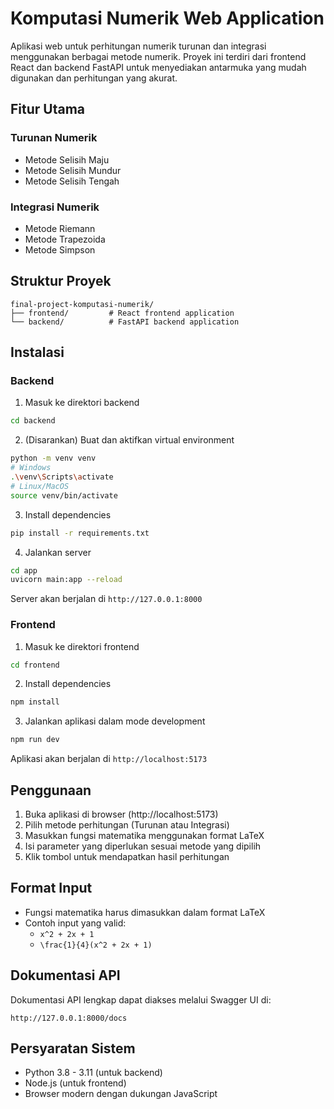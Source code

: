 # Komputasi Numerik Web Application

Aplikasi web untuk perhitungan numerik turunan dan integrasi menggunakan berbagai metode numerik. Proyek ini terdiri dari frontend React dan backend FastAPI untuk menyediakan antarmuka yang mudah digunakan dan perhitungan yang akurat.

## Fitur Utama

### Turunan Numerik

- Metode Selisih Maju
- Metode Selisih Mundur
- Metode Selisih Tengah

### Integrasi Numerik

- Metode Riemann
- Metode Trapezoida
- Metode Simpson

## Struktur Proyek

```
final-project-komputasi-numerik/
├── frontend/         # React frontend application
└── backend/          # FastAPI backend application
```

## Instalasi

### Backend

1. Masuk ke direktori backend

```bash
cd backend
```

2. (Disarankan) Buat dan aktifkan virtual environment

```bash
python -m venv venv
# Windows
.\venv\Scripts\activate
# Linux/MacOS
source venv/bin/activate
```

3. Install dependencies

```bash
pip install -r requirements.txt
```

4. Jalankan server

```bash
cd app
uvicorn main:app --reload
```

Server akan berjalan di `http://127.0.0.1:8000`

### Frontend

1. Masuk ke direktori frontend

```bash
cd frontend
```

2. Install dependencies

```bash
npm install
```

3. Jalankan aplikasi dalam mode development

```bash
npm run dev
```

Aplikasi akan berjalan di `http://localhost:5173`

## Penggunaan

1. Buka aplikasi di browser (http://localhost:5173)
2. Pilih metode perhitungan (Turunan atau Integrasi)
3. Masukkan fungsi matematika menggunakan format LaTeX
4. Isi parameter yang diperlukan sesuai metode yang dipilih
5. Klik tombol untuk mendapatkan hasil perhitungan

## Format Input

- Fungsi matematika harus dimasukkan dalam format LaTeX
- Contoh input yang valid:
  - `x^2 + 2x + 1`
  - `\frac{1}{4}(x^2 + 2x + 1)`

## Dokumentasi API

Dokumentasi API lengkap dapat diakses melalui Swagger UI di:

```
http://127.0.0.1:8000/docs
```

## Persyaratan Sistem

- Python 3.8 - 3.11 (untuk backend)
- Node.js (untuk frontend)
- Browser modern dengan dukungan JavaScript
